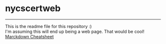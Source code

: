 # nycscertweb
***
This is the readme file for this repository :)  
I'm assuming this will end up being a web page. That would be cool!  
[Marckdown Cheatsheet](https://docs.github.com/en/get-started/writing-on-github/getting-started-with-writing-and-formatting-on-github/basic-writing-and-formatting-syntax)
